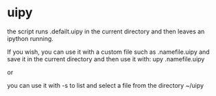 # uipy

the script runs .defailt.uipy in the current directory and then leaves an ipython running.

If you wish, you can use it with a custom file such as .namefile.uipy and save it in the current directory and then use it with:
upy .namefile.uipy

or

you can use it with -s to list and select a file from the directory ~/uipy
